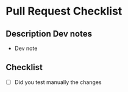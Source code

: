 # Pull Request Checklist

## Description Dev notes

-   Dev note

## Checklist

-   [ ] Did you test manually the changes